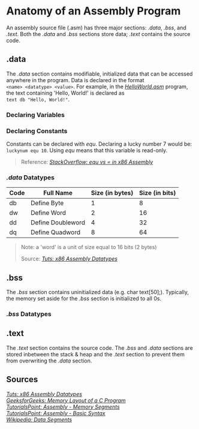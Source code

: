 # Anatomy of an Assembly Program
An assembly source file (.asm) has three major sections: _.data_, _.bss_, and _.text_. Both the _.data_ and _.bss_ sections store data; _.text_ contains the source code.

## .data
The _.data_ section contains modifiable, initialized data that can be accessed anywhere in the program. Data is declared in the format <br /> `<name> <datatype> <value>`.
For example, in the [_HelloWorld.asm_](https://github.com/EthanC2/Notes-and-Writeups/blob/main/Assembly%20(x86%2064-bit)/Example%20Programs/HelloWorld.asm) program,
the text containing 'Hello, World!' is declared as <br /> `text db "Hello, World!"`.

### Declaring Variables

### Declaring Constants
Constants can be declared with _equ_. Declaring a lucky number 7 would be: `luckynum equ 10`. Using _equ_ means that this variable is read-only.
> Reference: [_StackOverflow: equ vs = in x86 Assembly_](https://stackoverflow.com/questions/28948274/x86-assembly-equ-vs) <br />

### _.data_ Datatypes
| Code | Full Name | Size (in bytes) | Size (in bits) | 
| ---- | --------- | --------------- | -------------- |
| db | Define Byte | 1 | 8 |
| dw | Define Word | 2 | 16 |
| dd | Define Doubleword | 4 | 32 |
| dq | Define Quadword | 8 | 64 |
> Note: a 'word' is a unit of size equal to 16 bits (2 bytes) <br />
> 
> Source: [_Tuts: x86 Assembly Datatypes_](https://www.assemblylanguagetuts.com/x86-assembly-data-types/) <br />

## .bss
The _.bss_ section contains uninitialized data (e.g. char text[50];). Typically, the memory set aside for the _.bss_ section is initialized to all 0s.

### _.bss_ Datatypes


## .text
The _.text_ section contains the source code. The _.bss_ and _.data_ sections are stored inbetween the stack & heap and the _.text_ section to prevent them from
overwriting the _.data_ section.


## Sources
[_Tuts: x86 Assembly Datatypes_](https://www.assemblylanguagetuts.com/x86-assembly-data-types/) <br />
[_GeeksforGeeks: Memory Layout of a C Program_](https://www.geeksforgeeks.org/memory-layout-of-c-program/) <br />
[_TutorialsPoint: Assembly - Memory Segments_](https://www.tutorialspoint.com/assembly_programming/assembly_memory_segments.htm) <br />
[_TutorialsPoint: Assembly - Basic Syntax_](https://www.tutorialspoint.com/assembly_programming/assembly_basic_syntax.htm) <br />
[_Wikipedia: Data Segments_](https://en.wikipedia.org/wiki/Data_segment) <br />
